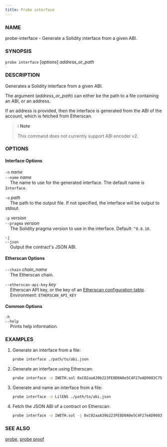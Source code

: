 ```yaml
---
title: Probe interface
---
```


### NAME

probe-interface - Generate a Solidity interface from a given ABI.

### SYNOPSIS

`probe interface` [*options*] _address_or_path_

### DESCRIPTION

Generates a Solidity interface from a given ABI.

The argument (_address_or_path_) can either be the path to a file containing an ABI, or an address.

If an address is provided, then the interface is generated from the ABI of the account, which is fetched from Etherscan.

> ℹ️ **Note**
>
> This command does not currently support ABI encoder v2.

### OPTIONS

#### Interface Options

`-n` _name_  
`--name` _name_  
&nbsp;&nbsp;&nbsp;&nbsp;The name to use for the generated interface. The default name is `Interface`.

`-o` _path_  
&nbsp;&nbsp;&nbsp;&nbsp;The path to the output file. If not specified, the interface will be output to stdout.

`-p` _version_  
`--pragma` _version_  
&nbsp;&nbsp;&nbsp;&nbsp;The Solidity pragma version to use in the interface. Default: `^0.8.10`.

`-j`  
`--json`  
&nbsp;&nbsp;&nbsp;&nbsp;Output the contract's JSON ABI.

#### Etherscan Options

`--chain` _chain_name_  
&nbsp;&nbsp;&nbsp;&nbsp;The Etherscan chain.

`--etherscan-api-key` _key_  
&nbsp;&nbsp;&nbsp;&nbsp;Etherscan API key, or the key of an [Etherscan configuration table](../config/etherscan#etherscan).  
&nbsp;&nbsp;&nbsp;&nbsp;Environment: `ETHERSCAN_API_KEY`

#### Common Options

`-h`  
`--help`  
&nbsp;&nbsp;&nbsp;&nbsp;Prints help information.

### EXAMPLES

1. Generate an interface from a file:

   ```sh
   probe interface ./path/to/abi.json
   ```

2. Generate an interface using Etherscan:

   ```sh
   probe interface -o IWETH.sol 0xC02aaA39b223FE8D0A0e5C4F27eAD9083C756Cc2
   ```

3. Generate and name an interface from a file:

   ```sh
   probe interface -n LilENS ./path/to/abi.json
   ```

4. Fetch the JSON ABI of a contract on Etherscan:
   ```sh
   probe interface -o IWETH.sol -j 0xC02aaA39b223FE8D0A0e5C4F27eAD9083C756Cc2
   ```

### SEE ALSO

[probe](./probe.md), [probe proof](./probe-proof.md)
